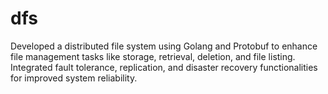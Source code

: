 # dfs
Developed a distributed file system using Golang and Protobuf to enhance file management tasks like storage, retrieval, deletion, and file listing. Integrated fault tolerance, replication, and disaster recovery functionalities for improved system reliability.

